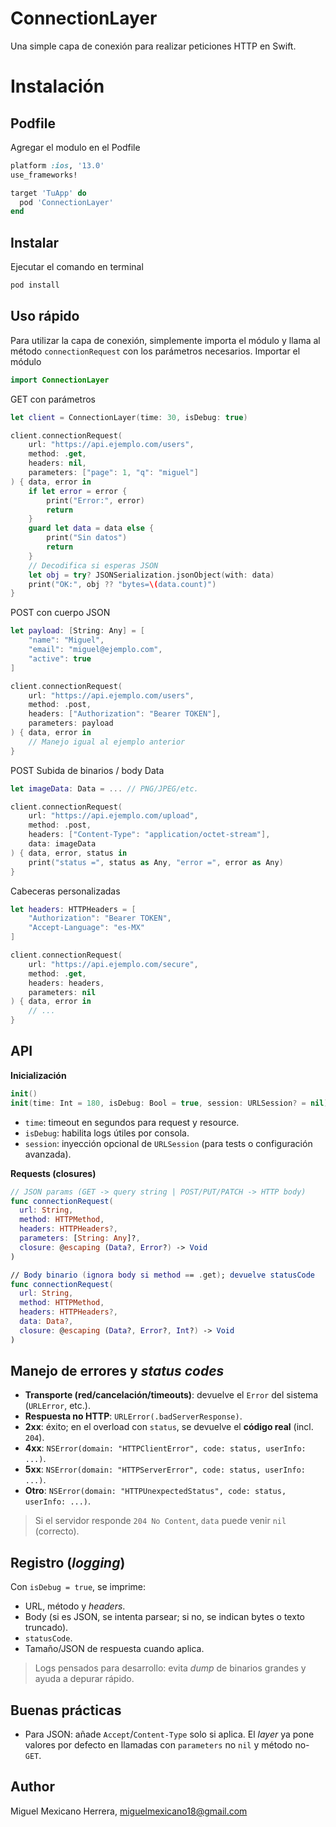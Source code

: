 # ConnectionLayer
Una simple capa de conexión para realizar peticiones HTTP en Swift.

# Instalación

## Podfile
Agregar el modulo en el Podfile
```ruby
platform :ios, '13.0'
use_frameworks!

target 'TuApp' do
  pod 'ConnectionLayer'
end
```
## Instalar
Ejecutar el comando en terminal
```bash
pod install
```

## Uso rápido
Para utilizar la capa de conexión, simplemente importa el módulo y llama al método `connectionRequest` con los parámetros necesarios.
Importar el módulo
```swift
import ConnectionLayer
```
GET con parámetros
```swift
let client = ConnectionLayer(time: 30, isDebug: true)

client.connectionRequest(
    url: "https://api.ejemplo.com/users",
    method: .get,
    headers: nil,
    parameters: ["page": 1, "q": "miguel"]
) { data, error in
    if let error = error {
        print("Error:", error)
        return
    }
    guard let data = data else {
        print("Sin datos")
        return
    }
    // Decodifica si esperas JSON
    let obj = try? JSONSerialization.jsonObject(with: data)
    print("OK:", obj ?? "bytes=\(data.count)")
}
```
POST con cuerpo JSON
```swift
let payload: [String: Any] = [
    "name": "Miguel",
    "email": "miguel@ejemplo.com",
    "active": true
]

client.connectionRequest(
    url: "https://api.ejemplo.com/users",
    method: .post,
    headers: ["Authorization": "Bearer TOKEN"],
    parameters: payload
) { data, error in
    // Manejo igual al ejemplo anterior
}
```
POST Subida de binarios / body Data
```swift
let imageData: Data = ... // PNG/JPEG/etc.

client.connectionRequest(
    url: "https://api.ejemplo.com/upload",
    method: .post,
    headers: ["Content-Type": "application/octet-stream"],
    data: imageData
) { data, error, status in
    print("status =", status as Any, "error =", error as Any)
}
```
Cabeceras personalizadas
```swift
let headers: HTTPHeaders = [
    "Authorization": "Bearer TOKEN",
    "Accept-Language": "es-MX"
]

client.connectionRequest(
    url: "https://api.ejemplo.com/secure",
    method: .get,
    headers: headers,
    parameters: nil
) { data, error in
    // ...
}
```
## API

**Inicialización**

```swift
init()
init(time: Int = 180, isDebug: Bool = true, session: URLSession? = nil)
```

* `time`: timeout en segundos para request y resource.
* `isDebug`: habilita logs útiles por consola.
* `session`: inyección opcional de `URLSession` (para tests o configuración avanzada).

**Requests (closures)**

```swift
// JSON params (GET -> query string | POST/PUT/PATCH -> HTTP body)
func connectionRequest(
  url: String,
  method: HTTPMethod,
  headers: HTTPHeaders?,
  parameters: [String: Any]?,
  closure: @escaping (Data?, Error?) -> Void
)

// Body binario (ignora body si method == .get); devuelve statusCode
func connectionRequest(
  url: String,
  method: HTTPMethod,
  headers: HTTPHeaders?,
  data: Data?,
  closure: @escaping (Data?, Error?, Int?) -> Void
)
```
## Manejo de errores y *status codes*

* **Transporte (red/cancelación/timeouts)**: devuelve el `Error` del sistema (`URLError`, etc.).
* **Respuesta no HTTP**: `URLError(.badServerResponse)`.
* **2xx**: éxito; en el overload con `status`, se devuelve el **código real** (incl. `204`).
* **4xx**: `NSError(domain: "HTTPClientError", code: status, userInfo: ...)`.
* **5xx**: `NSError(domain: "HTTPServerError", code: status, userInfo: ...)`.
* **Otro**: `NSError(domain: "HTTPUnexpectedStatus", code: status, userInfo: ...)`.

> Si el servidor responde `204 No Content`, `data` puede venir `nil` (correcto).

## Registro (*logging*)

Con `isDebug = true`, se imprime:

* URL, método y *headers*.
* Body (si es JSON, se intenta parsear; si no, se indican bytes o texto truncado).
* `statusCode`.
* Tamaño/JSON de respuesta cuando aplica.

> Logs pensados para desarrollo: evita *dump* de binarios grandes y ayuda a depurar rápido.

## Buenas prácticas

* Para JSON: añade `Accept`/`Content-Type` solo si aplica. El *layer* ya pone valores por defecto en llamadas con `parameters` no `nil` y método no-`GET`.

## Author
Miguel Mexicano Herrera, miguelmexicano18@gmail.com
